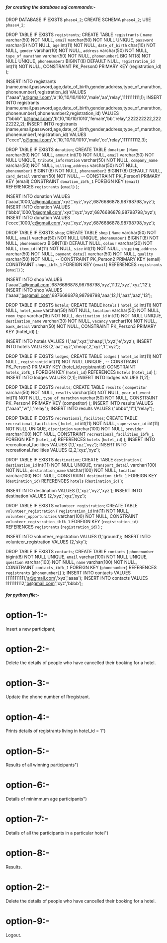 ##### for creating the database sql commands:-

DROP DATABASE IF EXISTS `phase4_2`;
CREATE SCHEMA `phase4_2`;
USE `phase4_2`;

DROP TABLE IF EXISTS `registrants`;
CREATE TABLE `registrants` (
  `name` varchar(50) NOT NULL,
  `email` varchar(50) NOT NULL UNIQUE,
  `password` varchar(9) NOT NULL,
  `age` int(11)  NOT NULL,
  `date_of_birth` char(10) NOT NULL,
  `gender` varchar(10) NOT NULL,
  `address` varchar(50) NOT NULL,
  `type_of_marathon` varchar(50) NOT NULL, 
  `phonenumber1` BIGINT(8) NOT NULL UNIQUE,
  `phonenumber2` BIGINT(8) DEFAULT NULL,
  `registration_id` int(11) NOT NULL,
  CONSTRAINT PK_Person0 PRIMARY KEY (registration_id)
);

INSERT INTO registrants (name,email,password,age,date_of_birth,gender,address,type_of_marathon,phonenumber1,registration_id)
VALUES ("aaaa",'a@gmail.com','a',10,'10/10/1010','male','aa','relay',1111111111,1);
INSERT INTO registrants (name,email,password,age,date_of_birth,gender,address,type_of_marathon,phonenumber1,phonenumber2,registration_id)
VALUES ("bbbb",'b@gmail.com','b',10,'10/10/1010','female','bb','relay',222222222,22222222,2);
INSERT INTO registrants (name,email,password,age,date_of_birth,gender,address,type_of_marathon,phonenumber1,registration_id)
VALUES ("cccc",'c@gmail.com','c',10,'10/10/1010','male','cc','relay',1111111112,3);



DROP TABLE IF EXISTS `donation`;
CREATE TABLE `donation` (
  `Name` varchar(50) NOT NULL,
  `amount` int(11) NOT NULL,
  `email` varchar(50) NOT NULL UNIQUE,
  `tribute_information` varchar(50) NOT NULL,
  `company_name` varchar(50) NOT NULL,
  `billing_address` varchar(50) NOT NULL,
  `phonenumber1` BIGINT(8) NOT NULL,
  `phonenumber2` BIGINT(8) DEFAULT NULL,
  `card_detail` varchar(50) NOT NULL,
  -- CONSTRAINT PK_Person1 PRIMARY KEY (email)
  CONSTRAINT `donation_ibfk_1` FOREIGN KEY (`email`) REFERENCES `registrants` (`email`)
);

INSERT INTO donation 
VALUES ('aaaa',1000,'a@gmail.com','xyz','xyz','xyz',6876686878,98798798,'xyz');
INSERT INTO donation 
VALUES ('bbbb',1000,'b@gmail.com','xyz','xyz','xyz',6876686878,98798798,'xyz');
INSERT INTO donation 
VALUES ('cccc',1000,'c@gmail.com','xyz','xyz','xyz',6876686878,98798798,'xyz');


DROP TABLE IF EXISTS `shop`;
CREATE TABLE `shop` (
  `Name` varchar(50) NOT NULL,
  `email` varchar(50) NOT NULL UNIQUE,
  `phonenumber1` BIGINT(8) NOT NULL,
  `phonenumber2` BIGINT(8) DEFAULT NULL,
  `colour` varchar(20) NOT NULL,
  `item_id` int(11) NOT NULL,
  `size` int(11) NOT NULL,
  `shipping_address` varchar(50) NOT NULL,
  `payment_detail` varchar(50) NOT NULL,
  `quality` varchar(50) NOT NULL,
  -- CONSTRAINT PK_Person2 PRIMARY KEY (email)
  CONSTRAINT `shops_ibfk_1` FOREIGN KEY (`email`) REFERENCES `registrants` (`email`)
);


INSERT INTO shop 
VALUES ('aaaa','a@gmail.com',6876686878,98798798,'xyz',11,12,'xyz','xyz','12');
INSERT INTO shop
VALUES ('aaaa','b@gmail.com',6876686878,98798798,'aaa',12,11,'aaz','aaz','13');



DROP TABLE IF EXISTS `hotels`;
CREATE TABLE `hotels` (
  `hotel_id` int(11) NOT NULL,
  `hotel_name` varchar(50) NOT NULL,
  `location` varchar(50) NOT NULL,
  `room_type` varchar(15) NOT NULL,
  `destination_id` int(11) NOT NULL UNIQUE,
  `destination_name` varchar(30) NOT NULL,
  `vacancy` varchar(10) NOT NULL,
  `bank_detail` varchar(50) NOT NULL, 
  CONSTRAINT PK_Person3 PRIMARY KEY (hotel_id)
);

INSERT INTO hotels 
VALUES (1,'aa','xyz','cheap',1,'xyz','e','xyz');
INSERT INTO hotels 
VALUES (2,'aa','xyz','cheap',2,'xyz','f','xyz');




DROP TABLE IF EXISTS `lodges`;
CREATE TABLE `lodges` (
  `hotel_id` int(11) NOT NULL ,
  `registrantid` int(11) NOT NULL UNIQUE ,
  -- CONSTRAINT PK_Person3 PRIMARY KEY (hotel_id,registrantid)
  CONSTRAINT `hotels_ibfk_1` FOREIGN KEY (`hotel_id`) REFERENCES `hotels` (`hotel_id`)
);
INSERT INTO lodges
VALUES (2,1);
INSERT INTO lodges 
VALUES (1,2);



DROP TABLE IF EXISTS `results`;
CREATE TABLE `results` (
  `competitor` varchar(50) NOT NULL,
  `results` varchar(50) NOT NULL,
  `year_of_event` int(11) NOT NULL,
  `type_of_marathon` varchar(50) NOT NULL,
  CONSTRAINT PK_Person4 PRIMARY KEY (competitor)
);
INSERT INTO results
VALUES ("aaaa","w",1,"relay");
INSERT INTO results 
VALUES ("bbbb","l",1,"relay");


DROP TABLE IF EXISTS `recreational_facilites`;
CREATE TABLE `recreational_facilities` (
  `hotel_id` int(11) NOT NULL,
  `supervisor_id` int(11) NOT NULL UNIQUE,
  `discription` varchar(100) NOT NULL,
  `provider` varchar(100) NOT NULL,
  CONSTRAINT `recreational_facilities_ibfk_1` FOREIGN KEY (`hotel_id`) REFERENCES `hotels` (`hotel_id`)
);
INSERT INTO recreational_facilities
VALUES (1,1,'xyz','xyz');
INSERT INTO recreational_facilities
VALUES (2,2,'xyz','xyz');


DROP TABLE IF EXISTS `destination`;
CREATE TABLE `destination` (
  `destination_id` int(11) NOT NULL UNIQUE,
  `transport_detail` varchar(100) NOT NULL,
  `destination_name` varchar(100) NOT NULL,
  `location` varchar(100) NOT NULL,
  CONSTRAINT `destination_ibfk_1` FOREIGN KEY (`destination_id`) REFERENCES `hotels` (`destination_id`)
);

INSERT INTO destination
VALUES (1,'xyz','xyz','xyz');
INSERT INTO destination
VALUES (2,'xyz','xyz','xyz');


DROP TABLE IF EXISTS `volunteer_registration`;
CREATE TABLE `volunteer_registration` (
  `registration_id` int(11) NOT NULL,
  `volunteer_opportunities` varchar(100) NOT NULL,
  CONSTRAINT `volunteer_registration_ibfk_1` FOREIGN KEY (`registration_id`) REFERENCES `registrants` (`registration_id`) 
) ;

INSERT INTO volunteer_registration
VALUES (1,'ground');
INSERT INTO volunteer_registration
VALUES (2,'sky');

DROP TABLE IF EXISTS `contacts`;
CREATE TABLE `contacts` (
  `phonenumber` bigint(8) NOT NULL UNIQUE,
  `email` varchar(100) NOT NULL UNIQUE,
  `question` varchar(100) NOT NULL,
  `name` varchar(100) NOT NULL,
  CONSTRAINT `contacts_ibfk_1` FOREIGN KEY (`phonenumber`) REFERENCES `registrants` (`phonenumber1`)
);
INSERT INTO contacts
VALUES (1111111111,'a@gmail.com','xyz','aaaa');
INSERT INTO contacts
VALUES 1111111112,'b@gmail.com','xyz','bbbb');


##### for python file:-

# option-1:-
 Insert a new participant;  
# option-2:-
 Delete the details of people who have cancelled their booking for a hotel. 
# option-3:-
 Update the phone number of Rregistrant.
# option-4:-
 Prints details of registrants living in hotel_id = 1")
# option-5:-
 Results of all winning participants")
# option-6:-
 Details of minimmum age participants")
# option-7:-
 Details of all the participants in a particular hotel")
# option-8:-
 Results.
# option-2:-
 Delete the details of people who have cancelled their booking for a hotel. 
# option-9:-
 Logout.














